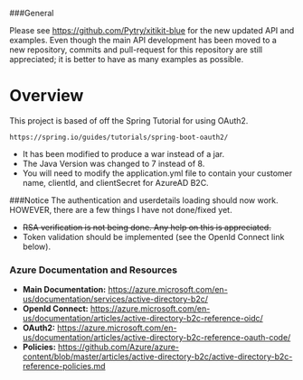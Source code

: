 ###General

Please see https://github.com/Pytry/xitikit-blue for the new updated API and examples.
Even though the main API development has been moved to a new repository, commits and pull-request for this repository are still appreciated; it is better to have as many examples as possible.

# Overview

This project is based of off the Spring Tutorial for using OAuth2.

    https://spring.io/guides/tutorials/spring-boot-oauth2/

- It has been modified to produce a war instead of a jar.
- The Java Version was changed to 7 instead of 8.
- You will need to modify the application.yml file to contain your customer name,
clientId, and clientSecret for AzureAD B2C.

###Notice
The authentication and userdetails loading should now work.
HOWEVER, there are a few things I have not done/fixed yet. 
- ~~RSA verification is not being done. Any help on this is appreciated.~~
- Token validation should be implemented (see the OpenId Connect link below).


### Azure Documentation and Resources

- **Main Documentation:** https://azure.microsoft.com/en-us/documentation/services/active-directory-b2c/
- **OpenId Connect:** https://azure.microsoft.com/en-us/documentation/articles/active-directory-b2c-reference-oidc/
- **OAuth2:** https://azure.microsoft.com/en-us/documentation/articles/active-directory-b2c-reference-oauth-code/
- **Policies:** https://github.com/Azure/azure-content/blob/master/articles/active-directory-b2c/active-directory-b2c-reference-policies.md

